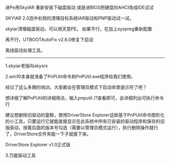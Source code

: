 进Pe用SkyIAR 重新安装下磁盘驱动
或是进BIOS把硬盘的AHCI改成IDE试试

SKYIAR 2.0选中右侧的清理目标系统IAR驱动和PNP驱动试一试。

skyiar清理磁盘驱动，可以用天意PE。
如果不行，在加上syspreg重新配置

再不行，UTBOOTAutoFix v2.6.0修复下启动

离线驱动处理工具。

---
1.skyiar老版叫skysrs

2.win10本身就准备了PnPUtil命令和PnPUtil.exe程序给我们使用。

经过了这么多期的培训，大家都会在管理员模式下启动命里提示符了吧？

想详细了解PnPUtil的详细用法，输入pnputil /?查看即可，会详细列出可执行命令行

建议想删除旧驱动的童鞋，使用DriverStore Explorer这款基于PnPUtil命令图形化的小工具，只要运行它就能直接显示在此系统中所有已安装的驱动程序和保存的旧版驱动，按着后面的版本号勾选（需要以管理员模式运行），执行删除操作就行了，DriverStore文件夹能一下子就瘦下来。

DriverStore Explorer v1.0正式版

3.万能驱动工具